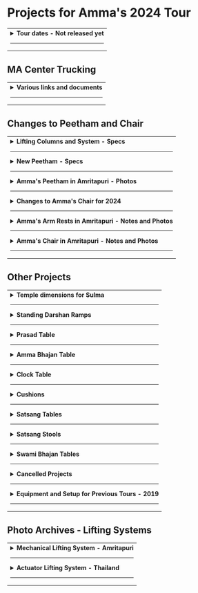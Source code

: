 # Projects for Amma's 2024 Tour

<table>
<tr>
<td>

<!-- Created this repo - March 31, 2024 -->

<details>

<summary><b>Tour dates - Not released yet</b></summary>

---

- Target date for first program - July 4th in Seattle
- Going to all the cities, except not Dallas, Atlanta, and Toronto
- Seattle is first
- Chicago is last
- Four retreats
  - San Ramon
  - Los Angeles
  - New Mexico
  - ???

</details>

---

</td>
</tr>
</table>

## MA Center Trucking

<table>
<tr>
<td>

<details>

<summary><b>Various links and documents</b></summary>

---

All about drug testing compliance

[How to set up drug tests](/trucking/ePassport_guide_preferred_alliance.pdf)

</details>

---

</td>
</tr>
</table>

## Changes to Peetham and Chair

<table>
<tr>
<td>

<details>
<summary><b>Lifting Columns and System - Specs</b></summary>

---

- Lifting columns model number - DHLCE-270A
- Estimated weight of entire lifting system - 30 lb
- Minimum height - 10.83 in (275 mm) / (10 27/32 in) / (10 13/16 in)
- Maximum height - 19.69 in (500 mm) conflicting info 21.65 in (550 mm)
- Stroke - 10.83 in
- Width of column - 5.67 in / 144 mm / (5 11/16 in)
- Width of column base plate - 7.87 in / 200 mm / (7 7/8 in)
- Thickness of column base plate - 10 mm / 3/8 in
- Load (one leg) - 264.55 lb (120 kg)
- Load (four legs) - 1058.22 lb (480 kg)
- Maximum load - 1200 N
  - N (newton) is a unit of the force needed to accelerate a given mass
- Speed
  - 5 mm per second, 1 inch in 5 seconds
  - 55 seconds to fully extend
  - 40 seconds to lift from 12" to 20"
- Multiple ways to adjust the height
  - Wired switch - in a protected location, where you can use it by feel
  - Remote control - Four remotes for each lifting system
  - Using wifi and smartphone app (maybe)
- Control panel aka controller

  - the up/down arrows are for setting height limits, etc
  - may allow adjusting height (raise and lower)
  - the display tells how far the columns are currently extended
  - protect from damage and tampering

- Momentary contact switches
  - The most intuitive switch is a wired momentary contact switch which only moves while you press and hold the switch. DIHOOL sells a rocker switch (without a cord or case) but it might not be a momentary contact switch. Fortunately, we can buy momentary contact switches and wire them ourselves
  - Ideally this switch should be in a small box.

#### Installation

- Install the lifting columns so that the electrical connections are at the top, under the platform, rather than near the base. The columns can be installed with either side up.
- Attach the controller, power supply and control panel. Most of it just plugs together. A few wires require screwing to a screw terminal.
- Plug it to 120 volts and it should work.
- Best to connect all the components and test them before fastening down the wires
- Then decide the best location for everything

- Location of control panel - TBD

  - display should be visible from somewhere so a specific height can be set

- Optional - Extra rocker switches that Paul is mounting on a panel or in a box
- No loose wires

  - Use wire tie downs
  - Don't use staples because they can cut the wires
  - Don't pull the wires tightly

- Take a couple of days to attach the lifting columns and get to know them
- The remote controls need to be paired with the controllers
- Be ready to repair this stuff
- We have a spare column and controller
- Main risk is physical damage, such as wires getting snagged
- Use crimp-on lugs to attach power supply wires to screw terminals
  - That makes a better connection than wrapping wires around the screws
  - Prevents a stray strand from shorting out.
  - Buy at Home Depot
  - Vise grips are preferred for crimping, don't buy a crimp tool
- Connecting the wired switch
  - looks like you insert the wire and screw down
  - If you have to wrap the wire around the screw, use crimp-on lugs as well
- We have several controllers
  - Controllers to implement tilting
    - "front leg controller" - controls two legs
    - "back leg controller" - controls two legs
  - Controller that is set up to control four legs. For most reliable synchronization of legs, use this controller
- Verify that the controller remembers where the columns are when it loses power. If not, we need a UPS battery backup.

#### Instruction Manual PDF

- See pages 7, 8 and 9 where they tell how to pair the remote controls and attach the power supply and the remote wired switches
- Read about Reset procedure in case of disconnection, pinching, or other problem - page 17

#### Programmable Settings

- For peetham and chair
  - Set lower height limit equal to lowest position - 10.83 in
- Set stroke length (less than 10.83 in)
  - Effectively sets maximum height
  - for chair - ??
  - for peetham - ??
- For help with Error Codes - WeChat 8615669851253 for video calls

#### Important Links

https://www.ebay.com/itm/235250797536

https://www.dihool.com/lang_en/Lifting-Column-%20DHLC1100-IR-Column_detail/3406_340

https://www.ebay.com/itm/235338721058

https://www.ebay.com/itm/235542021995

https://www.nsbjd.com/collections/dhlce-electric-lift/products/tatami-lifting-column-aluminum-plate-24v-dc-motor-1600n-352lb-load-dhlce?variant=44139468554497

</details>

---

<details>
<summary><b>New Peetham - Specs</b></summary>

---

- Width, side-to-side - 54 inches
- Front-to-back - 37 inches
- Thickness of peetham plywood base - 0.75 in
- Thickness of peetham top platform (not including padding) - No estimate yet
- Total height (requested)

  - Adjustable from 12 inches to 19 inches (Paul's numbers - 305 mm and 508 mm)
  - Minimum height of peetham should be as low as technically possible

- Minimum height of new peetham

  - Minimum height of lifting column - 10.83 in
  - Thickness of plywood base - 3/4 inch
  - Thickness of plywood top platform - 3/4? 5/8?
  - 10.83 + 0.75 + 0.75 = 12.33 inches
  - Slightly exceeds requested height

- Height of old peetham

  - 2018 - 13.63 inches
  - 2019 - 14.5 inches

- Amma's peetham and chair use the same lifting columns - DHLCE-270A
- Wired switches - near the back, toward the right, Amma's right
- No switches for Amma - there is no feasible location

</details>

---

<details>
<summary><b>Amma's Peetham in Amritapuri - Photos</b></summary>

---

The new peetham should be the same as this, except different.

Peetham in fully raised position:

![image p1](/images/peetham_main_photos/peetham_raised_1.jpg)
![image p2](/images/peetham_main_photos/peetham_raised_2.jpg)
![image p3](/images/peetham_main_photos/peetham_raised_3.jpg)

---

Peetham in fully lowered position

![image p4](/images/peetham_main_photos/peetham_lowered.jpg)

---

### Peetham with Wind Cushion

![image p5](/images/peetham_main_photos/peetham_wind_cushion_1.jpg)
![image p6](/images/peetham_main_photos/peetham_wind_cushion_2.jpg)
![image p7](/images/peetham_main_photos/peetham_wind_cushion_3.jpg)

---

Wind cushion extension - Explain me

![image p7](/images/peetham_main_photos/peetham_wind_cushion_4.jpg)

</details>

---

<details>
<summary><b>Changes to Amma's Chair for 2024</b></summary>

---

#### Dimensions and overview

- Width, side-to-side - 42.875 inches / 47 7/8
- Length, front-to-back - 25.5 inches
- Thickness of plywood base - 0.75 in
- Thickness of top platform (not including padding) - TBD
- Total height to surface of structure - (not including padding)

  - Adjustable from 15 7/8 inches to 23 inches (Paul's numbers? 380 mm and 560 mm)

- Amma's chair and peetham use the same lifting columns
  - DHLCE-270A

#### Switches, buttons, and controls

- Amma's wired switches
  - "Raise" button & "Lower" button
  - must be easy to use, simple and intuitive
  - Location must be -
    - Easy to reach
    - Not subject to accidental usage
    - possibly on surface of seat, under the arm rest
- Other wired switches - near back of chair, toward right side, Amma's right
- Location of control panel
  - protected from accidental damage
  - visible from some perspective during darshan

#### Modify arm rests for Amma's chair

- Modify chair so that height of arm rest is adjustable
  - allows for manual adjustment
  - as shown in separate section - Amma's Arm Rests in Amritapuri

#### Modify padding on arm rest

- Modify padding on back of the arm rest so that an elastic band can go over the arm rest to hold chair cloth in place

#### Replace the strings that hold the back cushion

- Use strings like the ones on the Michigan chair

#### Notes from Paul Sawyer

- Surface of peetham and chair - 3/4" plywood
- Base of peetham and chair - 3/4" plywood

- New chair would have a plywood seat and a frame that wrapped around the plywood, covering the edge.
- The frame extends below the plywood, providing a hiding place for controller and power supply.
- Mount the lifting columns as close as possible to edge of platform
- Corners of the frame should be miter cut and glued
- No screws are visible
- Round all exposed edges with a router.
- The design should not impede Amma from swinging her feet under the chair.

</details>

---

<details>

<summary><b>Amma's Arm Rests in Amritapuri - Notes and Photos
</b></summary>

---

Under the chair for each armrest, there is a length of square steel tubing which presses against the armrest’s lifting arm and holds it in place.

![image ar1](/images/arm_rests/arm_rest_1.jpg)

---

One side of the tubing has a small square cut out. This is for access for welding a nut inside the tubing.

![image ar2](/images/arm_rests/arm_rest_2.jpg)

---

A machine screw runs through the side of the frame of the chair into the nut in the square tubing. The screw is for tightening the the arm rest extension arms to hold them in desired position. As the extension arm slides up or down so that one of the holes in the extension arm aligns with a round brass pin

![image ar3](/images/arm_rests/arm_rest_3.jpg)
![image ar4](/images/arm_rests/arm_rest_4.jpg)
![image ar5](/images/arm_rests/arm_rest_5.jpg)
![image ar6](/images/arm_rests/arm_rest_6.jpg)
![image ar7](/images/arm_rests/arm_rest_7.jpg)
![image ar8](/images/arm_rests/arm_rest_8.jpg)
![image ar9](/images/arm_rests/arm_rest_9.jpg)

</details>

---

<details>
<summary><b>Amma's Chair in Amritapuri - Notes and Photos</b></summary>

---

When modifying Amma's chair for the North American tour, in the end, the important measurements should be the same as for Amma's chair in Amritapuri.

### Dimensions - Amma's Chair, Amritapuri

- Height - distance from floor to surface of structure

  - In fully lowered position - 18 inches
  - In fully raised position - 23 inches

- Dimensions of sitting surface
  - Width side-to-side - 23 inches
  - Depth front-to-back - 22 inches

### Dimensions - Arm Rests, Amritapuri

- From sitting surface to top of arm rest - 7 inches
- Width of arm rest, side-to-side - 8 inches

- Height - distance from floor to top of arm rest (measured on side of chair) - 24.5 inches

All measurements include the upholstery

---

Amma's Chair, Amritapuri

![image ch1](/images/chair/chair_5_dressed.jpg)

---

Amma's Chair, Amritapuri - fully raised position

![image ch2](/images/chair/chair_1_raised.jpg)

---

Amma's Chair, Amritapuri - fully lowered position

![image ch3](/images/chair/chair_2_lowered.jpg)

---

Arm rests - Amma's Chair, Amritapuri

![image ch5](/images/chair/chair_3_armrest_top.jpg)
![image ch6](/images/chair/chair_4_armrest_front.jpg)

</details>

---

</td>
</tr>
</table>

## Other Projects

<table>
<tr>
<td>

<details>

<summary><b>Temple dimensions for Sulma</b></summary>

---

All measurements are to the center of the pipes.

Do need measurements of the sides and back?

Pipe diameter is 2.25 in (not sure, let me check)

![image db1](/images\db_temple_dimensions\db_temple_front_view.jpg)
![image db2](/images\db_temple_dimensions\db_temple_right_corner.jpg)
![image db3](/images\db_temple_dimensions\db_temple_right_closeup.jpg)
![image db4](/images\db_temple_dimensions\db_temple_inside_right.jpg)
![image db5](/images\db_temple_dimensions\db_temple_left_corner.jpg)
![image db6](/images\db_temple_dimensions\db_temple_left_closeup.jpg)
![image db7](/images\db_temple_dimensions\db_temple_inside_left.jpg)

</details>

---

<details>

<summary><b>Standing Darshan Ramps</b></summary>

---

Warning - These calculations are only valid if stage height is 36 inches

Calculate height of raised platform

- Typical stage height, N. American tour - 36 inches
- Distance of raised platform below stage - 20.75 inches
- 36 - 20.75 = 15.25
- Typical height of raised platform - 15.25 inches

Calculate length of ramp -

- Height of raised platform - 15.25 inches
- Slope - 1:12
- 15.25 x 12 = 183 inches aka 15 feet 3 inches
- Length of ramp - at least 15.25 feet

Virtually all venues in US must comply with ADA requirements (Americans with Disabilities Act). For ADA compliance, the slope for a wheelchair ramp must be no greater than 1:12 (one inch of rise for every 12 inches of ramp length).

Raised platform

- Width - 77 inches
- Front to back - 49.5 inches
- Height - 20.75 inches lower than the stage

Dimensions of ramps

- Width
  - Center ramp - 77 inches
  - Side ramps - 49.5 inches
- Length - 15.25 feet
- Height at high end - 15.25 inches
- Slope - 1:12 or 8.33%

![image sdA](/images/standing_darshan/standing_darshan_1.png)
![image sdE](/images/standing_darshan/standing_darshan_6.png)

---

Planks - I don't get this

For standing darshan, there need to be large planks to bring the people higher/closer to Amma as needed

- 4 planks 30L x 25W x 2 height (inches)
- 2 planks 30L x 25W x 1 height (inches)
- covered with cheap carpet

Photo of one plank

![image sdB](/images/standing_darshan/standing_darshan_2.png)
![image sdC](/images/standing_darshan/standing_darshan_3.png)

---

Wooden blocks

One tall block and one short block -

![image sdD](/images/standing_darshan/standing_darshan_4.png)
![image sdE](/images/standing_darshan/standing_darshan_5.png)

</details>

---

<details>

<summary><b>Prasad Table</b></summary>

---

- Otis is building this table
- 22 inches long x 12 inches wide
- Height
  - Adjustable from 22 to 27 inches
  - can be adjusted during darshan
  - May not need to go as low as 22 inches

An important feature of our prasad table in N. America is that magnets are embedded in the top surface. These magnets hold the prasad tray and sandalwood paste container from sliding around. The magnets can be embedded in the new prasad table after it is built.

Photos of embedded magnets coming (not very) soon!

![image ptA](/images/prasad_table/prasad_table_A_side.jpg)

Notice there is a silver knob that is turned by hand to lower and raise the table. It has a latch to hold it at selected position.

![image ptB](/images/prasad_table/prasad_table_B_adjuster.jpg)
![image ptC](/images/prasad_table/prasad_table_C_lifter.jpg)

---

![image ptD](/images/prasad_table/prasad_table_E_with_chair.jpg)

---

Height should be adjustable so top of table can be even with the top of the arm rest of Amma's chair

![image ptE](/images/prasad_table/prasad_table_D_by_chair.jpg)
![image ptF](/images/prasad_table/prasad_table_F_front.jpg)
![image ptG](/images/prasad_table/prasad_table_G_back.jpg)

---

#### Prasad table side piece

- Hinged and attached at bottom (?)
- Length - 18 inches
- Height - 8 inches

We are requested to have this side piece on the new prasad table. When the side piece is folded out, it "serves as a barrier for the prasad area".

However, I think it isn't helpful for our prasad area. We have never needed it before and it will just be in the way. We won't be able to easily fold it in or out because folding will be blocked by the prasad people sitting on chairs.

![image ptH](/images/prasad_table/prasad_table_H_folded_out.jpg)
![image ptI](/images/prasad_table/prasad_table_I_folded_out.jpg)
![image ptJ](/images/prasad_table/prasad_table_J_folded_in.jpg)

</details>

---

<details>

<summary><b>Amma Bhajan Table</b></summary>

---

This is the table that Amma beats with a stick during bhajans.

- Otis is building this table
- Top surface is hardwood to withstand beatings from stick
- Top surface has a groove for the stick so it won't roll away
- 12.5 x 22 x 25.5 inches high
- Height includes the wheels

![image bt1](/images/bhajan_table_1_side.jpg)
![image bt2](/images/bhajan_table_2_side.jpg)
![image bt2](/images/bhajan_table_3_top_best.jpg)
![image bt2](/images/bhajan_table_4_top.jpg)

</details>

---

<details>

<summary><b>Clock Table</b></summary>

---

- Otis is building this table
- 10 x 10 x 20 inches high
- Height includes the wheels

![image ct1](/images/clock_table_1.jpg)

---

Notice the small lamp attached to the table with a clip. During mediation when the lights are dim, the light shines on the clock, allowing Amma to see the time.

![image ct2](/images/clock_table_2.jpg)

</details>

---

<details>

<summary><b>Cushions</b></summary>

---

Half moon cushion

- Memory foam
- 13 x 13 x 1.75 inches
- Quantity needed - 2

![image c1](/images/cushion_1_half_moon.jpg)

---

Back cushion - Soft version

- Memory foam
- 15 x 20 x 1.75 inches
- Quantity needed - 2
- On left in photo

Back cushion - Firm version

- Firm foam
- 21 x 12 x 2.5 inches
- Quantity needed - 2
- On right in photo

![image c2_n_3](/images/cushion_2_and_3_back.jpg)

---

Peetham arm rests

- should be weighted, 5 - 7 pounds
- 12 x 20 x 8.5 height
- Quantity needed - 2, one for each side, right?

![image c4](/images/cushion_4_peetham_armrest.jpg)

---

Peetham arm rest has additional cushion on top

- Visible in the image but they didn't mention it
- Thickness - unknown
- Length - 20 inches (to match peetham arm rest cushion?)
- Width - 12 inches (to match peetham arm rest cushion?)

![image c5](/images/cushion_5_peetham_armrest_w_topper.jpg)

---

About Vertical Side Cushions

- Purpose - to fill the space between the inside of the chair arms
- These cushions should come in sets, one for each side, right?
- Shaped like upside down "L"
  - each vertical side cushion has two pieces, base of "L", and leg of "L", right?
- Length
  - "Not to exceed 8 inches from front of the chair to 2 inches from the back of the chair seat"
  - Adjusted length for US chair - 14 inches per Chaitanyan
- Height of "L" shape
  - unknown
  - "will need to be measured with the seat and back cushions in place".
  - Doesn't height depend on height of arm rests which are supposed to be adjustable?
- Width of "L" shape
  - same as width of arm rest?
  - width of arm rest varies from 8 inches toward the back to 6 inches near the front
  - should width of L shape be tapered?

Vertical Side Cushion A

- Thickness - 1 inch
- Length - 14 inches
- Height - needs to be decided
- Quantity needed - 4? 2? they come in sets, one for each side? Do they want 2 sets, 4 cushions? not clear

Vertical Side Cushion B

- Thickness - 2 inch
- Length - 14 inches
- Height - needs to be decided
- Quantity needed - 2 cushions? or 2 sets? Probably 1 set of 2 cushions, one for each side? not clear

Cushion should be like the one sitting on the arm rest in this image except L-shaped

![image ch1](/images/chair/chair_5_dressed.jpg)

</details>

---

<details>

<summary><b>Satsang Tables</b></summary>

---

Adjustable folding tables for people giving satsang

1. Table for sitting in chair

- Requested dimensions

  - Length - 25 inches
  - Width - 18 inches (revised 16 inches)
  - Height - 28 inches, adjustable (revised 30 inches)

- Suggested table
  - VILLEY Folding Camping Table
  - 36 x 23
  - Height 16 in / 27 in

2. Table for sitting on floor

- Requested dimensions

  - Length - 25 inches
  - Width - 18 inches
  - Height - ???

- Suggested table
  - RedSwing Small Folding Table
  - 23.6 x 15.7
  - Height 10 in / 19 in / 24 in

![Image not available yet](/images/satsang_table_A_side.jpg)

</details>

---

<details>

<summary><b>Satsang Stools</b></summary>

---

Shorter stool

- Top - 14 x 14 inches
- Height - 14 inches

Taller stool

- Top - 16 x 16 inches
- Height - 18 inches

Waiting for photos and more instructions

</details>

---

<details>

<summary><b>Swami Bhajan Tables</b></summary>

---

- Height - 15 inches
- [Aluminum folding tables](https://www.amazon.com/dp/B07DNR2JST/ref=sspa_dk_detail_1?th=1)
- We have three

</details>

---

<details>

<summary><b>Cancelled Projects</b></summary>

---

### Sliding Armrests for Amma's Chair

- Each arm rest slides to the side
- Height of arm rests is adjustable
- Do the arm rests need be removable?

Click to view demo on YouTube -

[![click to view demo on YouTube](/images/videos/video_icon.jpg)](https://youtu.be/pPd62WW21jU 'Adjustable arm rests')

</details>

---

<details>

<summary><b>Equipment and Setup for Previous Tours - 2019</b></summary>

---

[Link to old info (2019) about Amma's tours of North America](https://github.com/cloudobserver/ammas-tour-info-2019/blob/master/README.md) including -

- Darshan Setup
- Amma's Chair - Dimensions
- Amma's Chair - Technical Drawings and Sketches
- Darshan Table
- Chair Cushion and Foot Cushions
- Chair Blocks
- Zip Ties for Chair Blocks
- Flower Basket for Amma's Chair
- Amma's Peetham
- Swami's Chair
- Swami's Table
- Amma's Bhajan Book Stand - 2006
- Electrical Power
- Stage Heater for Amma
- Fans
- Stage
- Amma's Stairs
- Stage carpets
- Gaffers Tape and Taping the Stage
- Amma's Side Room
- Stage Lighting
- Devi Bhava

</details>

---

</td>
</tr>
</table>

## Photo Archives - Lifting Systems

<table>
<tr>
<td>

<details>
<summary><b>Mechanical Lifting System - Amritapuri</b></summary>

---

This lifting system was built in India around 2007 by Amma's son Jitendra, using hardware obtained in India.

Amma's chair in Amritapuri also has a similar lifting system but no photos could be provided because the mechanisms are hidden inside the woodwork of the chair.

Image 2 - Sprockets and chain drive. The crank is on the bottom. The chain looks like regular bicycle chain. Are all the sprockets the same diameter? Why is there a spring near the center sprocket?

![image 2](/images/peetham_crank_system/02_gears_closeup.jpg)

---

Image 3 - View of main frame and entire route of the chain. The tie rods move up and down as they are turned by the chain and crank. There is mounting plate on the top of the wooden leg which has a nut embedded. The tie rod is threaded through this nut. As the tie rod turns the nut goes up and down relative to the rod. This nut is embedded in the leg and therefore as the tie rod turns the leg telescopes up or down.

![image 3](/images/peetham_crank_system/03_chain_overview.jpg)

---

Image 4 - Top view of platform, assembled. Hardware is hidden.

![image 4](/images/peetham_crank_system/04_platform_w_carpet.jpg)

---

Image 5 - Main frame with top platform removed

![image 5](/images/peetham_crank_system/05_platform_off.jpg)

---

Image 6 - Bottom view of assembled platform, turned upside down for disassembly. Notice the crank for changing height of platform. The platform is transported as one piece.

![image 6](/images/peetham_crank_system/06_platform_on.jpg)

---

Image 7 - Tie rod with nut and cotter pins. Tie rod has a groove for pins.

![image 7](/images/peetham_crank_system/07_tie_rod_w_nut.jpg)

---

Image 8 - Tie rod with nut and cotter pins, a bit closer

![image 8](/images/peetham_crank_system/08_tie_rod_w_nut_2.jpg)

---

Image 9 - Custom machined nut

![image 9](/images/peetham_crank_system/09_nut_closeup.jpg)

---

Image 10 - Custom machined nut, again

![image 10](/images/peetham_crank_system/10_nut_closeup_2.jpg)

---

Image 11 - Set of parts for one leg -

1. Tie rod, stainless steel, 12 mm dia (recommend increase to 14 or 16 mm)
1. Machined nut
1. Cotter pins (2)
1. Nuts, unmodified (2)
1. Sprocket
1. Roller bearing
1. Mounting plate
1. Bushing, outer part
1. Bushing, inner part
1. T-shaped piece, flat

![image 11](/images/peetham_crank_system/11_tie_rod_parts_list.jpg)

---

Image 12 - Tie rod with machined nut, cotter pins, and bushing consisting of 2 pieces

![image 12](/images/peetham_crank_system/12_tie_rod_w_blue_bushing.jpg)

---

Image 13 - Close up of tie rod and nut. The cotter pin goes into the groove on the tie rod and locks into the notch on the machined nut.

![image 13](/images/peetham_crank_system/13_tie_rod_w_blue_bushing_2.jpg)

---

Image 14 - Close up of bushing. What is the blue component made of?

![image 14](/images/peetham_crank_system/14_tie_rod_w_blue_bushing_3.jpg)

---

Image 15 - Mounting plate with embedded nut. This plate is where the tie rod assembly connects to the top of the telescoping leg.

![image 15](/images/peetham_crank_system/15_mounting_plate.jpg)

---

Image 16 - Other side of mounting plate with embedded nut

![image 16](/images/peetham_crank_system/16_mounting_plate_2.jpg)

---

Image 17 - This is where one of the tie rods emerges from the main frame. The sprockets, chain, and entire main frame stay together and move up or down as a unit. As the crank is turned and the tie rods also turn, the unmodified nut moves up or down the tie rod. This nut is embedded in the mounting plate and so is prevented from turning as the tie rod turns. As the tie rod moves up or down, it forces the leg to extend or retract. It appears there is another bearing embedded in the main frame where the tie rod emerges.

![image 17](/images/peetham_crank_system/17_lifting_site.jpg)

---

Image 18 - Lower tie rod assembly. Notice the slot in the top of the tie rod. The T-shaped piece (see image 11) fits into this slot and creates a strong connection to the sprocket.

![image 18](/images/peetham_crank_system/18_tie_rod_assembly.jpg)

---

Image 19 - Lower tie rod assembly. What is the purpose of the small piece of plywood above the nut?

![image 19](/images/peetham_crank_system/19_tie_rod_assembly_2.jpg)

---

Image 20 - Close up of upper tie rod, sprocket, bearing, bushing, and machined nut. The entire weight of the platform rests on these four sets of roller bearings, one on each leg. It seems that the bearing is firmly attached to the bushing, which in turn is firmly attached to the tie rod. When everything is assembled, the roller bearing is underneath the main frame, supporting the entire platform. There is (must be?) a raceway that accommodates the bearing where the tie rod comes through the main frame. This area is shown in image 17.

![image 20](/images/peetham_crank_system/20_bearing_assembly.jpg)

---

Image 21 - Close up of upper tie rod, bearing, bushing, and machined nut, assembled.

![image 21](/images/peetham_crank_system/21_bearing_closeup.jpg)

---

Image 22 - One complete leg assembly

![image 22](/images/peetham_crank_system/22_assembled_leg.jpg)

---

Image 23 - Leg assembly sitting next to main frame

![image 23](/images/peetham_crank_system/23_leg_in_context.jpg)

---

Image 24 - Another view of leg assembly sitting next to main frame. In this image, we can more clearly imagine there must be a raceway embedded in the main frame that accepts the roller bearing on the tie rod assembly

Apparently the partially assembled leg is inserted from underneath, and then the sprocket is installed on top. Then the T-shaped piece goes into the slot on top of the tie rod. Finally there is a nut that secures the sprocket to the top end of the tie rod.

![image 24](/images/peetham_crank_system/24_leg_in_context_2.jpg)

---

Image 1 - Bottom view of leg

![image 1](/images/peetham_crank_system/01_leg_side_view_.jpg)

---

### Images of Upgraded Piston

(Piston is another name for tie rod)

---

Image 25

![image 25](/images/peetham_crank_system/new_piston_1_assembly.jpg)

---

Image 26

![image 26](/images/peetham_crank_system/new_piston_2_threaded.jpg)

---

Image 27

![image 27](/images/peetham_crank_system/new_piston_3_w_bearing_sprocket.jpg)

---

Image 28

![image 28](/images/peetham_crank_system/new_piston_4_w_bearing.jpg)

</details>

---

<details>

<summary><b>Actuator Lifting System - Thailand</b></summary>

---

System for raising Amma's chair automatically, used in Thailand.

![image hs1](/images/peetham_hydraulic_system/hydraulic_system_1_bottom.jpg)
![image hs2](/images/peetham_hydraulic_system/hydraulic_system_2_scale.jpg)
![image hs3](/images/peetham_hydraulic_system/hydraulic_system_3_side.jpg)
![image hs4](/images/peetham_hydraulic_system/hydraulic_system_4_back.jpg)
![image hs5](/images/peetham_hydraulic_system/hydraulic_system_5_front.jpg)
![image hs6](/images/peetham_hydraulic_system/hydraulic_system_6_technicians.jpg)
![image hs7](/images/peetham_hydraulic_system/hydraulic_system_7_back_corner.jpg)

---

#### Hydraulic Lifting System

Hydraulic lifting tables are available that are larger and can lift a thousand or more pounds. However, hydraulic systems are heavy. The lightest hydraulic system weighs about 350 lb and costs several thousand dollars.

The hydraulic systems are not recommended because of the high cost and the difficulty of moving the heavy systems around.

</details>

---

</td>
</tr>
</table>
